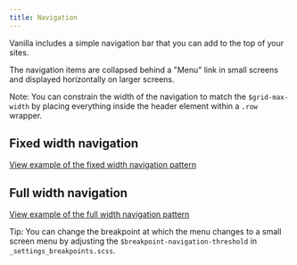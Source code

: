 ```yaml
---
title: Navigation
---
```


Vanilla includes a simple navigation bar that you can add to the top of your
sites.

The navigation items are collapsed behind a "Menu" link in small screens and
displayed horizontally on larger screens.

Note: You can constrain the width of the navigation to match the
`$grid-max-width` by placing everything inside the header element within a
`.row` wrapper.

## Fixed width navigation

<a href="https://vanilla-framework.github.io/vanilla-framework/examples/patterns/navigation/fixed-width/"
    class="js-example">
    View example of the fixed width navigation pattern
</a>

## Full width navigation

<a href="https://vanilla-framework.github.io/vanilla-framework/examples/patterns/navigation/full-width/"
    class="js-example">
    View example of the full width navigation pattern
</a>

Tip: You can change the breakpoint at which the menu changes to a small screen 
menu by adjusting the `$breakpoint-navigation-threshold` in 
`_settings_breakpoints.scss`.

